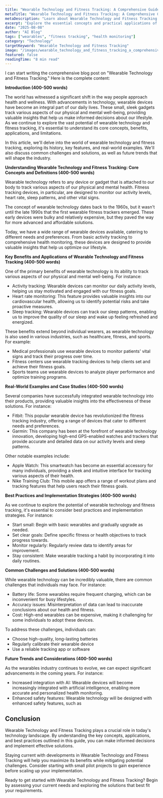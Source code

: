 ```yaml
---
title: "Wearable Technology and Fitness Tracking: A Comprehensive Guide"
metaTitle: "Wearable Technology and Fitness Tracking: A Comprehensive Guide"
metaDescription: "Learn about Wearable Technology and Fitness Tracking with this comprehensive guide covering key concepts, applications, and best practices."
excerpt: "Explore the essential concepts and practical applications of Wearable Technology and Fitness Tracking in this detailed guide."
date: "2025-08-08"
author: "AI Blog"
tags: ["wearables", "fitness tracking", "health monitoring"]
category: "Technology"
targetKeyword: "Wearable Technology and Fitness Tracking"
image: "/images/wearable_technology_and_fitness_tracking_a_comprehensive_guide.jpg"
featured: false
readingTime: "8 min read"
---
```


I can start writing the comprehensive blog post on "Wearable Technology and Fitness Tracking." Here is the complete content:

**Introduction (400-500 words)**

The world has witnessed a significant shift in the way people approach health and wellness. With advancements in technology, wearable devices have become an integral part of our daily lives. These small, sleek gadgets track various aspects of our physical and mental well-being, providing valuable insights that help us make informed decisions about our lifestyle. As we continue to explore the vast potential of wearable technology and fitness tracking, it's essential to understand its core concepts, benefits, applications, and limitations.

In this article, we'll delve into the world of wearable technology and fitness tracking, exploring its history, key features, and real-world examples. We'll also discuss common challenges and solutions, as well as future trends that will shape the industry.

**Understanding Wearable Technology and Fitness Tracking: Core Concepts and Definitions (400-500 words)**

Wearable technology refers to any device or gadget that is attached to our body to track various aspects of our physical and mental health. Fitness tracking devices, in particular, are designed to monitor our activity levels, heart rate, sleep patterns, and other vital signs.

The concept of wearable technology dates back to the 1960s, but it wasn't until the late 1990s that the first wearable fitness trackers emerged. These early devices were bulky and relatively expensive, but they paved the way for more advanced and affordable solutions.

Today, we have a wide range of wearable devices available, catering to different needs and preferences. From basic activity tracking to comprehensive health monitoring, these devices are designed to provide valuable insights that help us optimize our lifestyle.

**Key Benefits and Applications of Wearable Technology and Fitness Tracking (400-500 words)**

One of the primary benefits of wearable technology is its ability to track various aspects of our physical and mental well-being. For instance:

* Activity tracking: Wearable devices can monitor our daily activity levels, helping us stay motivated and engaged with our fitness goals.
* Heart rate monitoring: This feature provides valuable insights into our cardiovascular health, allowing us to identify potential risks and take proactive measures.
* Sleep tracking: Wearable devices can track our sleep patterns, enabling us to improve the quality of our sleep and wake up feeling refreshed and energized.

These benefits extend beyond individual wearers, as wearable technology is also used in various industries, such as healthcare, fitness, and sports. For example:

* Medical professionals use wearable devices to monitor patients' vital signs and track their progress over time.
* Fitness centers use wearable tracking devices to help clients set and achieve their fitness goals.
* Sports teams use wearable devices to analyze player performance and optimize training programs.

**Real-World Examples and Case Studies (400-500 words)**

Several companies have successfully integrated wearable technology into their products, providing valuable insights into the effectiveness of these solutions. For instance:

* Fitbit: This popular wearable device has revolutionized the fitness tracking industry, offering a range of devices that cater to different needs and preferences.
* Garmin: This company has been at the forefront of wearable technology innovation, developing high-end GPS-enabled watches and trackers that provide accurate and detailed data on our activity levels and sleep patterns.

Other notable examples include:

* Apple Watch: This smartwatch has become an essential accessory for many individuals, providing a sleek and intuitive interface for tracking various aspects of their health.
* Nike Training Club: This mobile app offers a range of workout plans and tracking features that help users reach their fitness goals.

**Best Practices and Implementation Strategies (400-500 words)**

As we continue to explore the potential of wearable technology and fitness tracking, it's essential to consider best practices and implementation strategies. For instance:

* Start small: Begin with basic wearables and gradually upgrade as needed.
* Set clear goals: Define specific fitness or health objectives to track progress towards.
* Monitor regularly: Regularly review data to identify areas for improvement.
* Stay consistent: Make wearable tracking a habit by incorporating it into daily routines.

**Common Challenges and Solutions (400-500 words)**

While wearable technology can be incredibly valuable, there are common challenges that individuals may face. For instance:

* Battery life: Some wearables require frequent charging, which can be inconvenient for busy lifestyles.
* Accuracy issues: Misinterpretation of data can lead to inaccurate conclusions about our health and fitness.
* Cost: High-end wearables can be expensive, making it challenging for some individuals to adopt these devices.

To address these challenges, individuals can:

* Choose high-quality, long-lasting batteries
* Regularly calibrate their wearable device
* Use a reliable tracking app or software

**Future Trends and Considerations (400-500 words)**

As the wearables industry continues to evolve, we can expect significant advancements in the coming years. For instance:

* Increased integration with AI: Wearable devices will become increasingly integrated with artificial intelligence, enabling more accurate and personalized health monitoring.
* Enhanced safety features: Wearable technology will be designed with enhanced safety features, such as

## Conclusion

Wearable Technology and Fitness Tracking plays a crucial role in today's technology landscape. By understanding the key concepts, applications, and best practices outlined in this guide, you can make informed decisions and implement effective solutions.

Staying current with developments in Wearable Technology and Fitness Tracking will help you maximize its benefits while mitigating potential challenges. Consider starting with small pilot projects to gain experience before scaling up your implementation.

Ready to get started with Wearable Technology and Fitness Tracking? Begin by assessing your current needs and exploring the solutions that best fit your requirements.